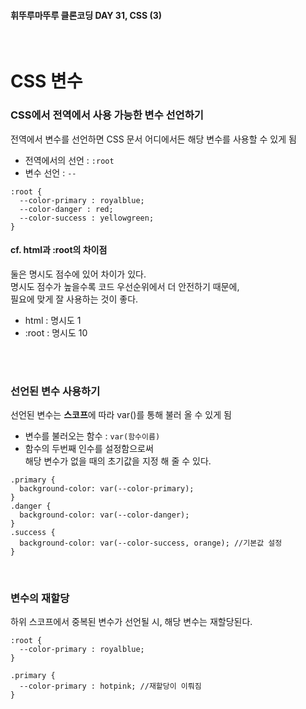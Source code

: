 #### 휘뚜루마뚜루 클론코딩 DAY 31, CSS (3)

<br>

# CSS 변수

### **CSS에서 전역에서 사용 가능한 변수 선언하기**

전역에서 변수를 선언하면 CSS 문서 어디에서든 해당 변수를 사용할 수 있게 됨

- 전역에서의 선언 : `:root`
- 변수 선언 : `--`

```
:root {
  --color-primary : royalblue;
  --color-danger : red;
  --color-success : yellowgreen;
}
```

#### **cf. html과 :root의 차이점**

둘은 명시도 점수에 있어 차이가 있다.<br>
명시도 점수가 높을수록 코드 우선순위에서 더 안전하기 때문에,<br>
필요에 맞게 잘 사용하는 것이 좋다.

- html : 명시도 1
- :root : 명시도 10

<br>
<br>

### **선언된 변수 사용하기**

선언된 변수는 **스코프**에 따라 var()를 통해 불러 올 수 있게 됨

- 변수를 불러오는 함수 : `var(함수이름)`
- 함수의 두번째 인수를 설정함으로써 <br>
  해당 변수가 없을 때의 초기값을 지정 해 줄 수 있다.

```
.primary {
  background-color: var(--color-primary);
}
.danger {
  background-color: var(--color-danger);
}
.success {
  background-color: var(--color-success, orange); //기본값 설정
}
```

<br>

### **변수의 재할당**

하위 스코프에서 중복된 변수가 선언될 시, 해당 변수는 재할당된다.

```
:root {
  --color-primary : royalblue;
}

.primary {
  --color-primary : hotpink; //재할당이 이뤄짐
}

```

<br>
<br>
